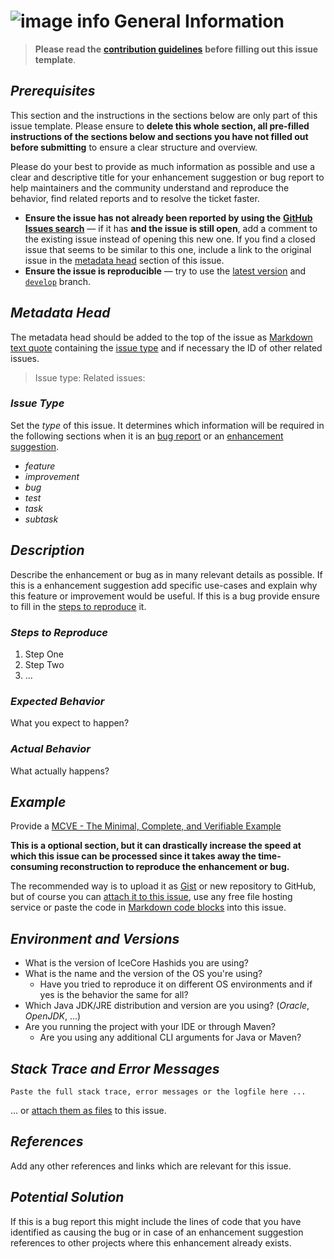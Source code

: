 # ![image info](../images/icons8-editor-64.png) General Information

> **Please read the** [**contribution guidelines**](https://github.com/AlexRogalskiy/object-mappers-playground/blob/master/docs/contributing/info.md) **before filling out this issue template**.

## _Prerequisites_

This section and the instructions in the sections below are only part of this issue template. Please ensure to **delete this whole section, all pre-filled instructions of the sections below and sections you have not filled out before submitting** to ensure a clear structure and overview.

Please do your best to provide as much information as possible and use a clear and descriptive title for your enhancement suggestion or bug report to help maintainers and the community understand and reproduce the behavior, find related reports and to resolve the ticket faster.

* **Ensure the issue has not already been reported by using the** [**GitHub Issues search**](https://github.com/AlexRogalskiy/object-mappers-playground/issues) — if it has **and the issue is still open**, add a comment to the existing issue instead of opening this new one. If you find a closed issue that seems to be similar to this one, include a link to the original issue in the [metadata head](info.md#metadata-head) section of this issue.
* **Ensure the issue is reproducible** — try to use the [latest version](https://github.com/AlexRogalskiy/object-mappers-playground/releases/latest) and [`develop`](https://github.com/AlexRogalskiy/object-mappers-playground/tree/develop) branch.

## _Metadata Head_

The metadata head should be added to the top of the issue as [Markdown text quote](https://help.github.com/articles/basic-writing-and-formatting-syntax) containing the [issue type](info.md#issue-type) and if necessary the ID of other related issues.

> Issue type: Related issues:

### _Issue Type_

Set the _type_ of this issue. It determines which information will be required in the following sections when it is an [bug report](https://github.com/AlexRogalskiy/object-mappers-playground/blob/master/docs/reporting/bug_report.md) or an [enhancement suggestion](https://github.com/AlexRogalskiy/object-mappers-playground/blob/master/docs/reporting/feature_request_template.md).

* _feature_
* _improvement_
* _bug_
* _test_
* _task_
* _subtask_

## _Description_

Describe the enhancement or bug as in many relevant details as possible. If this is a enhancement suggestion add specific use-cases and explain why this feature or improvement would be useful. If this is a bug provide ensure to fill in the [steps to reproduce](info.md#steps-to-reproduce) it.

### _Steps to Reproduce_

1. Step One
2. Step Two
3. ...

### _Expected Behavior_

What you expect to happen?

### _Actual Behavior_

What actually happens?

## _Example_

Provide a [MCVE - The Minimal, Complete, and Verifiable Example](https://github.com/AlexRogalskiy/object-mappers-playground/blob/master/docs/reporting/custom_report.md)

**This is a optional section, but it can drastically increase the speed at which this issue can be processed since it takes away the time-consuming reconstruction to reproduce the enhancement or bug.**

The recommended way is to upload it as [Gist](https://gist.github.com) or new repository to GitHub, but of course you can [attach it to this issue](https://help.github.com/articles/file-attachments-on-issues-and-pull-requests), use any free file hosting service or paste the code in [Markdown code blocks](https://help.github.com/articles/basic-writing-and-formatting-syntax) into this issue.

## _Environment and Versions_

* What is the version of IceCore Hashids you are using?
* What is the name and the version of the OS you're using?
  * Have you tried to reproduce it on different OS environments and if yes is the behavior the same for all?
* Which Java JDK/JRE distribution and version are you using? \(_Oracle_, _OpenJDK_, ...\)
* Are you running the project with your IDE or through Maven?
  * Are you using any additional CLI arguments for Java or Maven?

## _Stack Trace and Error Messages_

```text
Paste the full stack trace, error messages or the logfile here ...
```

... or [attach them as files](https://help.github.com/articles/file-attachments-on-issues-and-pull-requests) to this issue.

## _References_

Add any other references and links which are relevant for this issue.

## _Potential Solution_

If this is a bug report this might include the lines of code that you have identified as causing the bug or in case of an enhancement suggestion references to other projects where this enhancement already exists.
